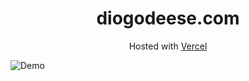 <h1 align="center">
  diogodeese.com
</h1>
<p align="center">
  Hosted with <a href="https://www.vercel.com/" target="_blank">Vercel</a>
</p>

![Demo](https://github.com/diogodeese/Portfolio/blob/master/src/assets/img/Deo.png)
